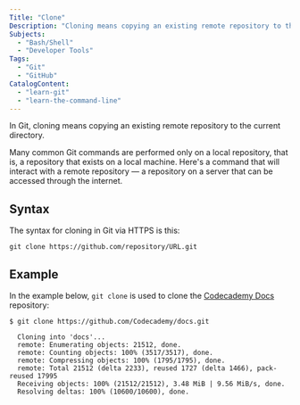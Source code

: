 ```yaml
---
Title: "Clone"
Description: "Cloning means copying an existing remote repository to the current local directory."
Subjects:
  - "Bash/Shell"
  - "Developer Tools"
Tags:
  - "Git"
  - "GitHub"
CatalogContent:
  - "learn-git"
  - "learn-the-command-line"
---
```


In Git, cloning means copying an existing remote repository to the current directory.

Many common Git commands are performed only on a local repository, that is, a repository that exists on a local machine. Here's a command that will interact with a remote repository &mdash; a repository on a server that can be accessed through the internet.

## Syntax

The syntax for cloning in Git via HTTPS is this:

```psuedo
git clone https://github.com/repository/URL.git
```

## Example

In the example below, `git clone` is used to clone the [Codecademy Docs](https://github.com/codecademy/docs) repository:

```shell
$ git clone https://github.com/Codecademy/docs.git

  Cloning into 'docs'...
  remote: Enumerating objects: 21512, done.
  remote: Counting objects: 100% (3517/3517), done.
  remote: Compressing objects: 100% (1795/1795), done.
  remote: Total 21512 (delta 2233), reused 1727 (delta 1466), pack-reused 17995
  Receiving objects: 100% (21512/21512), 3.48 MiB | 9.56 MiB/s, done.
  Resolving deltas: 100% (10600/10600), done.
```
